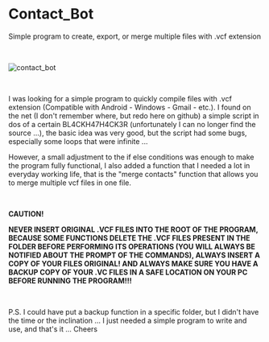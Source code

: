 # Contact_Bot
Simple program to create, export, or merge multiple files with .vcf extension



</br>

<p>
  <img src="https://raw.githubusercontent.com/JonnyBanana/Contact_Bot/main/img/cbot.PNG"   title="contact_bot">
</p>

</br>


I was looking for a simple program to quickly compile files with .vcf extension (Compatible with Android - Windows - Gmail - etc.).
I found on the net (I don't remember where, but redo here on github) a simple script in dos of a certain BL4CKH47H4CK3R (unfortunately I can no longer find the source ...), the basic idea was very good, but the script had some bugs, especially some loops that were infinite ...

However, a small adjustment to the if else conditions was enough to make the program fully functional, I also added a function that I needed a lot in everyday working life, that is the "merge contacts" function that allows you to merge multiple vcf files in one file.

</BR>

<b>CAUTION!</b>

<b>NEVER INSERT ORIGINAL .VCF FILES INTO THE ROOT OF THE PROGRAM, BECAUSE SOME FUNCTIONS DELETE THE .VCF FILES PRESENT IN THE FOLDER BEFORE PERFORMING ITS OPERATIONS (YOU WILL ALWAYS BE NOTIFIED ABOUT THE PROMPT OF THE COMMANDS), ALWAYS INSERT A COPY OF YOUR FILES ORIGINAL! AND ALWAYS MAKE SURE YOU HAVE A BACKUP COPY OF YOUR .VC FILES IN A SAFE LOCATION ON YOUR PC BEFORE RUNNING THE PROGRAM!!!</b>

</BR>


P.S. I could have put a backup function in a specific folder, but I didn't have the time or the inclination ... I just needed a simple program to write and use, and that's it ... Cheers
